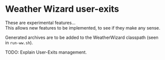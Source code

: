 # Weather Wizard user-exits
These are experimental features...  
This allows new features to be implemented, to see if they make any sense.

Generated archives are to be added to the WeatherWizard classpath (seen in `run-ww.sh`).  

TODO: Explain User-Exits management.
